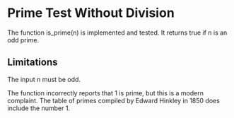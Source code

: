 # Prime Test Without Division

The function is_prime(n) is implemented and tested.
It returns true if n is an odd prime.

## Limitations

The input n must be odd.

The function incorrectly reports that 1 is prime, but this is a modern complaint. The table of primes compiled by Edward Hinkley in 1850 does include the number 1.
